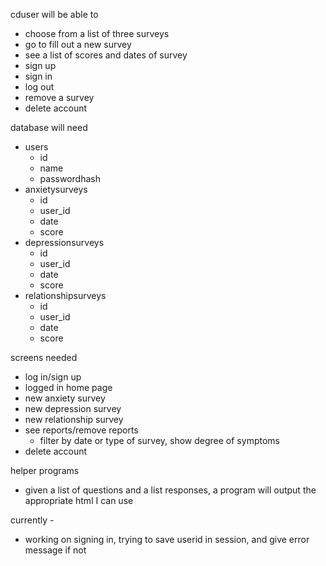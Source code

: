 cduser will be able to
  - choose from a list of three surveys
  - go to fill out a new survey
  - see a list of scores and dates of survey
  - sign up
  - sign in
  - log out
  - remove a survey
  - delete account
  
database will need
  - users
    - id
    - name
    - passwordhash
  - anxietysurveys
    - id
    - user_id
    - date
    - score
  - depressionsurveys
    - id
    - user_id
    - date
    - score
  - relationshipsurveys
    - id
    - user_id
    - date
    - score

screens needed
- log in/sign up
- logged in home page
- new anxiety survey
- new depression survey
- new relationship survey
- see reports/remove reports
  - filter by date or type of survey, show degree of symptoms
- delete account

helper programs
- given a list of questions and a list responses, a program will output the appropriate html I can use

currently - 
- working on signing in, trying to save userid in session, and give error message if not